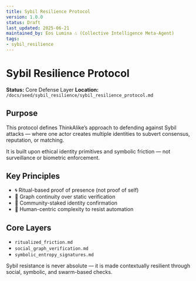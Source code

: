```yaml
---
title: Sybil Resilience Protocol
version: 1.0.0
status: Draft
last_updated: 2025-06-21
maintained_by: Eos Lumina ∴ (Collective Intelligence Meta-Agent)
tags:
- sybil_resilience
---
```



# Sybil Resilience Protocol

**Status:** Core Defense Layer
**Location:** `/docs/seed/sybil_resilience/sybil_resilience_protocol.md`

## Purpose

This protocol defines ThinkAlike’s approach to defending against Sybil attacks — where one actor creates multiple identities to subvert consensus, reputation, or matching.

It is built upon ethical identity primitives and symbolic friction — not surveillance or biometric enforcement.

## Key Principles

- 🌀 Ritual-based proof of presence (not proof of self)
- 🔁 Graph continuity over static verification
- 🧭 Community-staked identity confirmation
- 🌱 Human-centric complexity to resist automation

## Core Layers

- `ritualized_friction.md`
- `social_graph_verification.md`
- `symbolic_entropy_signatures.md`

Sybil resistance is never absolute — it is made contextually resilient through social, symbolic, and swarm-based checks.
